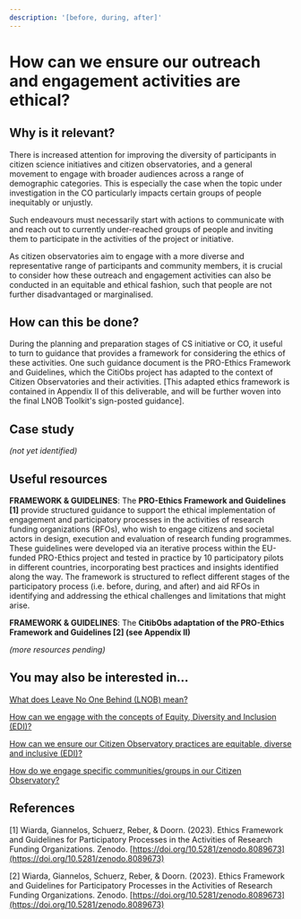 ```yaml
---
description: '[before, during, after]'
---
```


# How can we ensure our outreach and engagement activities are ethical?

## Why is it relevant?

There is increased attention for improving the diversity of participants in citizen science initiatives and citizen observatories, and a general movement to engage with broader audiences across a range of demographic categories. This is especially the case when the topic under investigation in the CO particularly impacts certain groups of people inequitably or unjustly.

Such endeavours must necessarily start with actions to communicate with and reach out to currently under-reached groups of people and inviting them to participate in the activities of the project or initiative.

As citizen observatories aim to engage with a more diverse and representative range of participants and community members, it is crucial to consider how these outreach and engagement activities can also be conducted in an equitable and ethical fashion, such that people are not further disadvantaged or marginalised.

## How can this be done?

During the planning and preparation stages of CS initiative or CO, it useful to turn to guidance that provides a framework for considering the ethics of these activities. One such guidance document is the PRO-Ethics Framework and Guidelines, which the CitiObs project has adapted to the context of Citizen Observatories and their activities. \[This adapted ethics framework is contained in Appendix II of this deliverable, and will be further woven into the final LNOB Toolkit's sign-posted guidance].

## Case study

_(not yet identified)_

## Useful resources

**FRAMEWORK & GUIDELINES**: The **PRO-Ethics Framework and Guidelines \[1]** provide structured guidance to support the ethical implementation of engagement and participatory processes in the activities of research funding organizations (RFOs), who wish to engage citizens and societal actors in design, execution and evaluation of research funding programmes. These guidelines were developed via an iterative process within the EU-funded PRO-Ethics project and tested in practice by 10 participatory pilots in different countries, incorporating best practices and insights identified along the way. The framework is structured to reflect different stages of the participatory process (i.e. before, during, and after) and aid RFOs in identifying and addressing the ethical challenges and limitations that might arise.

**FRAMEWORK & GUIDELINES**: The **CitibObs adaptation of the PRO-Ethics Framework and Guidelines \[2] (see Appendix II)**

_(more resources pending)_

## You may also be interested in…

[What does Leave No One Behind (LNOB) mean?](what-does-leave-no-one-behind-lnob-mean.md)

[How can we engage with the concepts of Equity, Diversity and Inclusion (EDI)?](how-can-we-engage-with-the-concepts-of-equity-diversity-and-inclusion-edi.md)

[How can we ensure our Citizen Observatory practices are equitable, diverse and inclusive (EDI)?](how-can-we-ensure-our-citizen-observatory-practices-are-equitable-diverse-and-inclusive-edi.md)

[How do we engage specific communities/groups in our Citizen Observatory?](how-do-we-engage-specific-communities-groups-in-our-citizen-observatory.md)

## References

\[1] Wiarda, Giannelos, Schuerz, Reber, & Doorn. (2023). Ethics Framework and Guidelines for Participatory Processes in the Activities of Research Funding Organizations. Zenodo. [https://doi.org/10.5281/zenodo.8089673](https://doi.org/10.5281/zenodo.8089673)

\[2] Wiarda, Giannelos, Schuerz, Reber, & Doorn. (2023). Ethics Framework and Guidelines for Participatory Processes in the Activities of Research Funding Organizations. Zenodo. [https://doi.org/10.5281/zenodo.8089673](https://doi.org/10.5281/zenodo.8089673)
